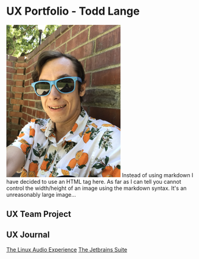 # UX Portfolio - Todd Lange

<img src=/assets/me.jpeg width=300 alt="an image of me">
Instead of using markdown I have decided to use an HTML tag here. As far as I can tell you cannot control the width/height of an image using the markdown syntax. It's an unreasonably large image...

## UX Team Project


## UX Journal

[The Linux Audio Experience](j01/)
[The Jetbrains Suite](j02/)
